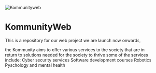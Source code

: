 ![Kommunityweb](https://github.com/KD-TECH-HUB/KommunityWeb/assets/100923180/28d6ec47-bbda-4c61-98e1-c01c64097015)
# KommunityWeb
This is a repository for our web project we are launch now onwards, 

 the Kommunity aims to offer various services to the society 
 that are in return to solutions needed for the society to thrive
 some of the services include:
   Cyber security services
   Software development courses 
   Robotics
   Pyschology and mental health
